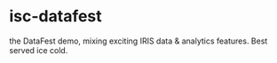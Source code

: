 # isc-datafest
the DataFest demo, mixing exciting IRIS data &amp; analytics features. Best served ice cold.
